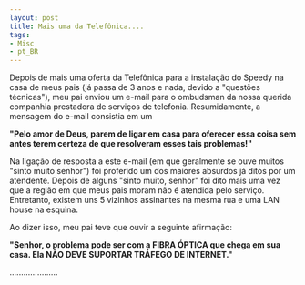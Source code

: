 ```yaml
---
layout: post
title: Mais uma da Telefônica....
tags:
- Misc
- pt_BR
---
```

Depois de mais uma oferta da Telefônica para a instalação do Speedy na casa de meus pais (já passa de 3 anos e nada, devido a "questões técnicas"), meu pai enviou um e-mail para o ombudsman da nossa querida companhia prestadora de serviços de telefonia. Resumidamente, a mensagem do e-mail consistia em um

**"Pelo amor de Deus, parem de ligar em casa para oferecer essa coisa sem antes terem certeza de que resolveram esses tais problemas!"**

Na ligação de resposta a este e-mail (em que geralmente se ouve muitos "sinto muito senhor") foi proferido um dos maiores absurdos já ditos por um atendente. Depois de alguns "sinto muito, senhor" foi dito mais uma vez que a região em que meus pais moram não é atendida pelo serviço. Entretanto, existem uns 5 vizinhos assinantes na mesma rua e uma LAN house na esquina.

Ao dizer isso, meu pai teve que ouvir a seguinte afirmação:

**"Senhor, o problema pode ser com a FIBRA ÓPTICA que chega em sua casa. Ela NÃO DEVE SUPORTAR TRÁFEGO DE INTERNET."**

.....................
